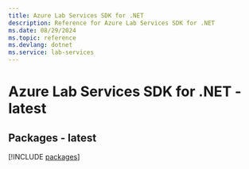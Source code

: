 ```yaml
---
title: Azure Lab Services SDK for .NET
description: Reference for Azure Lab Services SDK for .NET
ms.date: 08/29/2024
ms.topic: reference
ms.devlang: dotnet
ms.service: lab-services
---
```

# Azure Lab Services SDK for .NET - latest
## Packages - latest
[!INCLUDE [packages](lab-services-index.md)]